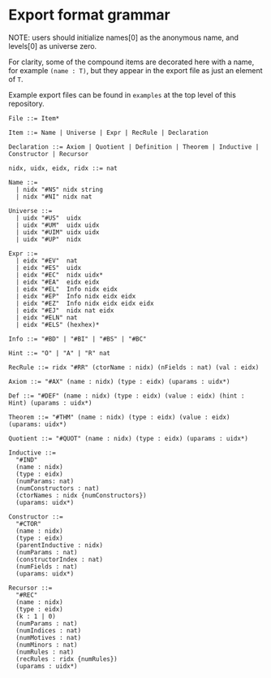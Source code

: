 
# Export format grammar

NOTE: users should initialize names[0] as the anonymous name, and levels[0] as universe zero.

For clarity, some of the compound items are decorated here with a name, for example `(name : T)`, but they appear in the export file as just an element of `T`.

Example export files can be found in `examples` at the top level of this repository.

```
File ::= Item*

Item ::= Name | Universe | Expr | RecRule | Declaration

Declaration ::= Axiom | Quotient | Definition | Theorem | Inductive | Constructor | Recursor

nidx, uidx, eidx, ridx ::= nat

Name ::=
  | nidx "#NS" nidx string
  | nidx "#NI" nidx nat

Universe ::=
  | uidx "#US"  uidx
  | uidx "#UM"  uidx uidx
  | uidx "#UIM" uidx uidx
  | uidx "#UP"  nidx

Expr ::=
  | eidx "#EV"  nat
  | eidx "#ES"  uidx
  | eidx "#EC"  nidx uidx*
  | eidx "#EA"  eidx eidx
  | eidx "#EL"  Info nidx eidx
  | eidx "#EP"  Info nidx eidx eidx
  | eidx "#EZ"  Info nidx eidx eidx eidx
  | eidx "#EJ"  nidx nat eidx
  | eidx "#ELN" nat
  | eidx "#ELS" (hexhex)*

Info ::= "#BD" | "#BI" | "#BS" | "#BC"

Hint ::= "O" | "A" | "R" nat

RecRule ::= ridx "#RR" (ctorName : nidx) (nFields : nat) (val : eidx)

Axiom ::= "#AX" (name : nidx) (type : eidx) (uparams : uidx*)

Def ::= "#DEF" (name : nidx) (type : eidx) (value : eidx) (hint : Hint) (uparams : uidx*)
  
Theorem ::= "#THM" (name : nidx) (type : eidx) (value : eidx) (uparams: uidx*)

Quotient ::= "#QUOT" (name : nidx) (type : eidx) (uparams : uidx*)

Inductive ::= 
  "#IND"
  (name : nidx) 
  (type : eidx) 
  (numParams: nat) 
  (numConstructors : nat) 
  (ctorNames : nidx {numConstructors}) 
  (uparams: uidx*)

Constructor ::= 
  "#CTOR"
  (name : nidx) 
  (type : eidx) 
  (parentInductive : nidx) 
  (numParams : nat)
  (constructorIndex : nat)
  (numFields : nat)
  (uparams: uidx*)

Recursor ::= 
  "#REC"
  (name : nidx)
  (type : eidx)
  (k : 1 | 0)
  (numParams : nat)
  (numIndices : nat)
  (numMotives : nat)
  (numMinors : nat)
  (numRules : nat)
  (recRules : ridx {numRules})
  (uparams : uidx*)
```
